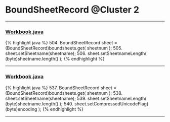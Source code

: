 # BoundSheetRecord @Cluster 2

***

### [Workbook.java](https://searchcode.com/codesearch/view/15642358/)
{% highlight java %}
504. BoundSheetRecord sheet = (BoundSheetRecord)boundsheets.get( sheetnum );
505. sheet.setSheetname(sheetname);
506. sheet.setSheetnameLength( (byte)sheetname.length() );
{% endhighlight %}

***

### [Workbook.java](https://searchcode.com/codesearch/view/15642358/)
{% highlight java %}
537.     BoundSheetRecord sheet = (BoundSheetRecord)boundsheets.get( sheetnum );
538.     sheet.setSheetname(sheetname);
539.     sheet.setSheetnameLength( (byte)sheetname.length() );
540. sheet.setCompressedUnicodeFlag( (byte)encoding );
{% endhighlight %}

***

